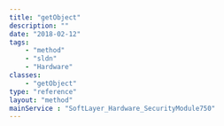 ```yaml
---
title: "getObject"
description: ""
date: "2018-02-12"
tags:
    - "method"
    - "sldn"
    - "Hardware"
classes:
    - "getObject"
type: "reference"
layout: "method"
mainService : "SoftLayer_Hardware_SecurityModule750"
---
```


